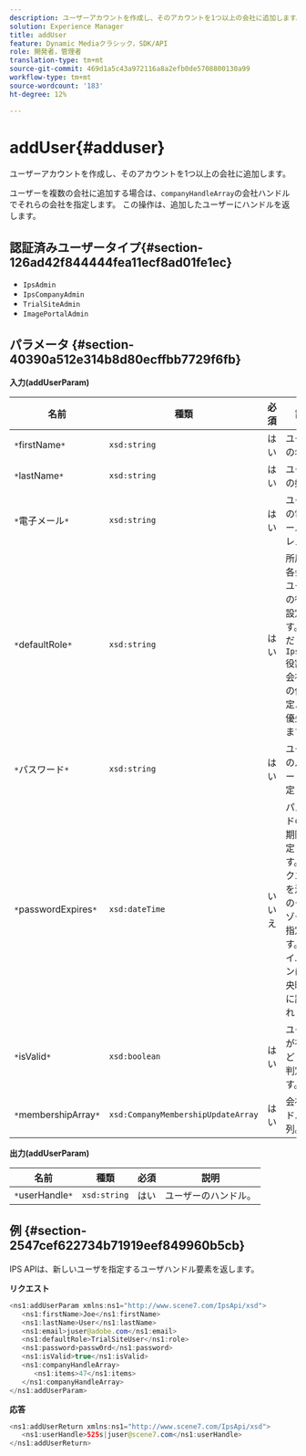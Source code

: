 ```yaml
---
description: ユーザーアカウントを作成し、そのアカウントを1つ以上の会社に追加します。
solution: Experience Manager
title: addUser
feature: Dynamic Mediaクラシック，SDK/API
role: 開発者，管理者
translation-type: tm+mt
source-git-commit: 469d1a5c43a972116a8a2efb0de5708800130a99
workflow-type: tm+mt
source-wordcount: '183'
ht-degree: 12%

---
```



# addUser{#adduser}

ユーザーアカウントを作成し、そのアカウントを1つ以上の会社に追加します。

ユーザーを複数の会社に追加する場合は、`companyHandleArray`の会社ハンドルでそれらの会社を指定します。 この操作は、追加したユーザーにハンドルを返します。

## 認証済みユーザータイプ{#section-126ad42f844444fea11ecf8ad01fe1ec}

* `IpsAdmin`
* `IpsCompanyAdmin`
* `TrialSiteAdmin`
* `ImagePortalAdmin`

## パラメータ {#section-40390a512e314b8d80ecffbb7729f6fb}

**入力(addUserParam)**

| 名前 | 種類 | 必須 | 説明 |
|---|---|---|---|
| `*`firstName`*` | `xsd:string` | はい | ユーザーの名。 |
| `*`lastName`*` | `xsd:string` | はい | ユーザーの姓。 |
| `*`電子メール`*` | `xsd:string` | はい | ユーザーの電子メールアドレス。 |
| `*`defaultRole`*` | `xsd:string` | はい | 所属する各会社のユーザーの役割を設定します。 ただし、`IpsAdmin`役割は、会社ごとの他の設定よりも優先されます。 |
| `*`パスワード`*` | `xsd:string` | はい | ユーザーのパスワードを設定します |
| `*`passwordExpires`*` | `xsd:dateTime` | いいえ | パスワードの有効期限を設定します。 リクエストを渡す際のタイムゾーンを指定します。 タイムゾーンは「中央時間」に調整されます。 |
| `*`isValid`*` | `xsd:boolean` | はい | ユーザーが有効かどうかを判定します。 |
| `*`membershipArray`*` | `xsd:CompanyMembershipUpdateArray` | はい | 会社ハンドルの配列。 |

**出力(addUserParam)**

| 名前 | 種類 | 必須 | 説明 |
|---|---|---|---|
| `*`userHandle`*` | `xsd:string` | はい | ユーザーのハンドル。 |

## 例 {#section-2547cef622734b71919eef849960b5cb}

IPS APIは、新しいユーザを指定するユーザハンドル要素を返します。

**リクエスト**

```java
<ns1:addUserParam xmlns:ns1="http://www.scene7.com/IpsApi/xsd">
   <ns1:firstName>Joe</ns1:firstName>
   <ns1:lastName>User</ns1:lastName>
   <ns1:email>juser@adobe.com</ns1:email>
   <ns1:defaultRole>TrialSiteUser</ns1:role>
   <ns1:password>passw0rd</ns1:password>
   <ns1:isValid>true</ns1:isValid>
   <ns1:companyHandleArray>
      <ns1:items>47</ns1:items>
   </ns1:companyHandleArray>
</ns1:addUserParam>
```

**応答**

```java
<ns1:addUserReturn xmlns:ns1="http://www.scene7.com/IpsApi/xsd">
   <ns1:userHandle>525s|juser@scene7.com</ns1:userHandle>
</ns1:addUserReturn>
```

